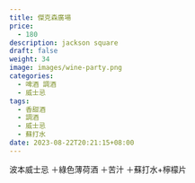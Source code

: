 ```yaml
---
title: 傑克森廣場
price:
  - 180
description: jackson square
draft: false
weight: 34
image: images/wine-party.png
categories:
  - 啤酒 調酒
  - 威士忌
tags:
  - 香甜酒
  - 調酒
  - 威士忌
  - 蘇打水
date: 2023-08-22T20:21:15+08:00
---
```

波本威士忌 ＋綠色薄荷酒 ＋苦汁 ＋蘇打水+檸檬片